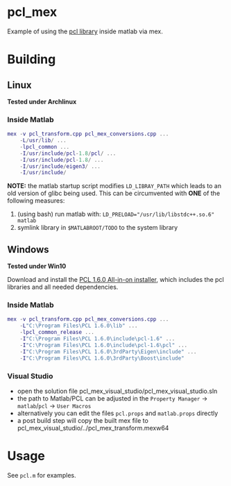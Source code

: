 # pcl_mex
Example of using the [pcl library](http://pointclouds.org/) inside matlab via mex.

# Building
## Linux
**Tested under Archlinux**
### Inside Matlab
```matlab
mex -v pcl_transform.cpp pcl_mex_conversions.cpp ...
    -L/usr/lib/ ...
    -lpcl_common ...
    -I/usr/include/pcl-1.8/pcl/ ...
    -I/usr/include/pcl-1.8/ ...
    -I/usr/include/eigen3/ ...
    -I/usr/include/
```
**NOTE:** the matlab startup script modifies `LD_LIBRAY_PATH` which leads to an
old version of glibc being used. This can be circumvented with **ONE** of the 
following measures:

1. (using bash) run matlab with:
 `LD_PRELOAD="/usr/lib/libstdc++.so.6" matlab`
2. symlink library in `$MATLABROOT/TODO` to the system library

## Windows
**Tested under Win10**

Download and install the 
[PCL 1.6.0 All-in-on installer](http://pointclouds.org/downloads/windows.html), 
which includes the pcl libraries and all needed dependencies.

### Inside Matlab
```matlab
mex -v pcl_transform.cpp pcl_mex_conversions.cpp ...
    -L"C:\Program Files\PCL 1.6.0\lib" ...
    -lpcl_common_release ...
    -I"C:\Program Files\PCL 1.6.0\include\pcl-1.6" ...
    -I"C:\Program Files\PCL 1.6.0\include\pcl-1.6\pcl" ...
    -I"C:\Program Files\PCL 1.6.0\3rdParty\Eigen\include" ...
    -I"C:\Program Files\PCL 1.6.0\3rdParty\Boost\include"
```
### Visual Studio
- open the solution file pcl_mex_visual_studio/pcl_mex_visual_studio.sln 
- the path to Matlab/PCL can be adjusted in the `Property Manager` -> `matlab`/`pcl` -> `User Macros` 
- alternatively you can edit the files `pcl.props` and `matlab.props` directly
- a post build step will copy the built mex file to pcl_mex_visual_studio/../pcl_mex_transform.mexw64

# Usage 
See `pcl.m` for examples.
